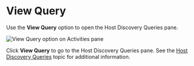 # View Query

Use the **View Query** option to open the Host Discovery Queries pane.

![View Query option on Activities pane](/img/product_docs/accessanalyzer/11.6/accessanalyzer/admin/hostmanagement/actions/viewquery.webp)

Click **View Query** to go to the Host Discovery Queries pane. See the
[Host Discovery Queries](/docs/accessanalyzer/11.6/admin/hostdiscovery/queries.md)
topic for additional information.

